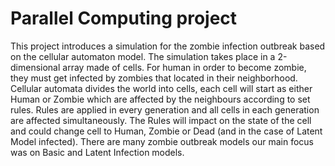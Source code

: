   # Parallel Computing project 

This project introduces a simulation for the zombie infection outbreak based on the cellular automaton model. The simulation takes place in a 2-dimensional array made of cells. For human in order to become zombie, they must get infected by zombies that located in their neighborhood.  
Cellular automata divides the world into cells, each cell will start as either Human or Zombie which are affected by the neighbours according to set rules. Rules are applied in every generation and all cells in each generation are affected simultaneously.   The Rules will impact on the state of the cell and could change cell to Human, Zombie or Dead (and in the case of Latent Model infected).
There are many zombie outbreak models our main focus was on Basic and Latent Infection models.

